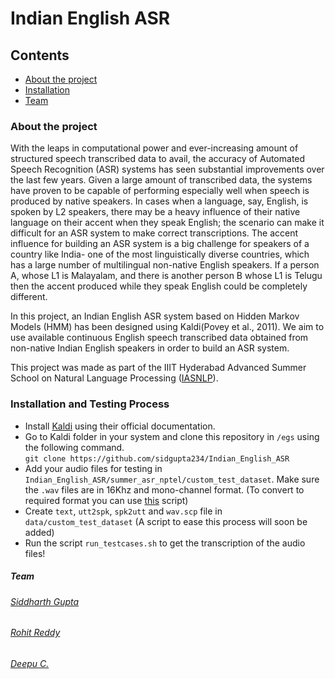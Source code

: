 
**Indian English ASR**
============

## Contents
* [About the project](#about-the-project)  
* [Installation](#installation-and-testing-process)
* [Team](#team)

### About the project
With the leaps in computational power and ever-increasing amount of structured speech transcribed data to avail, the accuracy of Automated Speech Recognition (ASR) systems has seen substantial improvements over the last few years. Given a large amount of transcribed data, the systems have proven to be capable of performing especially well when speech is produced by native speakers. In cases when a language, say, English, is spoken by L2 speakers, there may be a heavy influence of their native language on their accent when they speak English; the scenario can make it difficult for an ASR system to make correct transcriptions. The accent influence for building an ASR system is a big challenge for speakers of a country like India- one of the most linguistically diverse countries, which has a large number of multilingual non-native English speakers. If a person A, whose L1 is Malayalam, and there is another person B whose L1 is Telugu then the accent produced while they speak English could be completely different.

In this project, an Indian English ASR system based on Hidden Markov Models (HMM) has been designed using Kaldi(Povey et al., 2011). We aim to use available continuous English speech transcribed data obtained from non-native Indian English speakers in order to build an ASR system.

This project was made as part of the IIIT Hyderabad Advanced Summer School on Natural Language Processing ([IASNLP](https://ltrc.iiit.ac.in/iasnlp2022/)). 

### Installation and Testing Process
* Install [Kaldi](https://github.com/kaldi-asr/kaldi) using their official documentation.<br>
* Go to Kaldi folder in your system and clone this repository in `/egs` using the following command. <br>
  `git clone https://github.com/sidgupta234/Indian_English_ASR` <br>
* Add your audio files for testing in `Indian_English_ASR/summer_asr_nptel/custom_test_dataset`. Make sure the `.wav` files are in 16Khz and mono-channel format. (To convert to required format you can use [this](https://github.com/sidgupta234/sh_files/blob/main/preprocess_audio.sh) script)
* Create `text`, `utt2spk`, `spk2utt` and `wav.scp` file in `data/custom_test_dataset` (A script to ease this process will soon be added)
* Run the script `run_testcases.sh` to get the transcription of the audio files!
##### Team
###### [Siddharth Gupta](https://github.com/sidgupta234)
###### [Rohit Reddy](https://github.com/rohitreddy21122000)
###### [Deepu C.](https://github.com/deepufrk)
